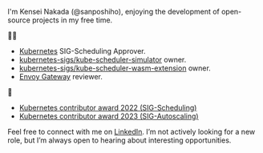I'm Kensei Nakada (@sanposhiho), enjoying the development of open-source projects in my free time.

👷‍♂️

- [Kubernetes](https://github.com/kubernetes/kubernetes) SIG-Scheduling Approver.
- [kubernetes-sigs/kube-scheduler-simulator](https://github.com/kubernetes-sigs/kube-scheduler-simulator) owner.
- [kubernetes-sigs/kube-scheduler-wasm-extension](https://github.com/kubernetes-sigs/kube-scheduler-wasm-extension) owner.
- [Envoy Gateway](https://github.com/envoyproxy/gateway) reviewer.

🥇 

- [Kubernetes contributor award 2022 (SIG-Scheduling)](https://www.kubernetes.dev/community/awards/2022/#scheduling)
- [Kubernetes contributor award 2023 (SIG-Autoscaling)](https://www.kubernetes.dev/community/awards/2023/#autoscaling)

Feel free to connect with me on [LinkedIn](https://www.linkedin.com/in/sanposhiho). 
I’m not actively looking for a new role, but I’m always open to hearing about interesting opportunities.
